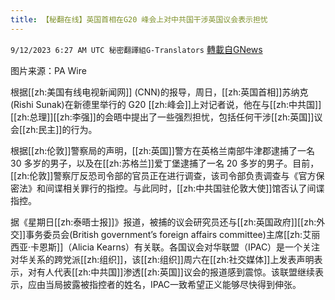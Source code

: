 ```yaml
---
title: 【秘翻在线】英国首相在G20 峰会上对中共国干涉英国议会表示担忧
---
```

`9/12/2023 6:27 AM UTC 秘密翻譯組G-Translators` [轉載自GNews](https://gnews.org/articles/1678654)

图片来源：PA Wire

根据[[zh:美国有线电视新闻网]] (CNN)的报导，周日，[[zh:英国首相]]苏纳克(Rishi Sunak)在新德里举行的 G20 [[zh:峰会]]上对记者说，他在与[[zh:中共国]][[zh:总理]][[zh:李强]]的会晤中提出了一些强烈担忧，包括任何干涉[[zh:英国]]议会[[zh:民主]]的行为。

根据[[zh:伦敦]]警察局的声明，[[zh:英国]]警方在英格兰南部牛津郡逮捕了一名 30 多岁的男子，以及在[[zh:苏格兰]]爱丁堡逮捕了一名 20 多岁的男子。目前，[[zh:伦敦]]警察厅反恐司令部的官员正在进行调查，该司令部负责调查与《官方保密法》和间谍相关罪行的指控。与此同时，[[zh:中共国驻伦敦大使]]馆否认了间谍指控。

据《星期日[[zh:泰晤士报]]》报道，被捕的议会研究员还与[[zh:英国政府]][[zh:外交]]事务委员会(British government’s foreign affairs committee)主席[[zh:艾丽西亚·卡恩斯]]（Alicia Kearns）有关联。各国议会对华联盟（IPAC）是一个关注对华关系的跨党派[[zh:组织]]，该[[zh:组织]]周六在[[zh:社交媒体]]上发表声明表示，对有人代表[[zh:中共国]]渗透[[zh:英国]]议会的报道感到震惊。该联盟继续表示，应由当局披露被指控者的姓名，IPAC一致希望正义能够尽快得到伸张。

